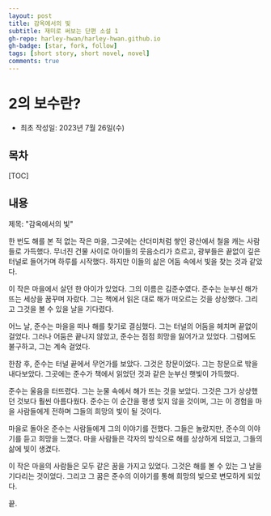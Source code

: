 ```yaml
---
layout: post
title: 감옥에서의 빛
subtitle: 재미로 써보는 단편 소설 1
gh-repo: harley-hwan/harley-hwan.github.io
gh-badge: [star, fork, follow]
tags: [short story, short novel, novel]
comments: true
---
```


# 2의 보수란?

- 최초 작성일: 2023년 7월 26일(수)

## 목차

[TOC]

## 내용

제목: "감옥에서의 빛"

한 번도 해를 본 적 없는 작은 마을, 그곳에는 산더미처럼 쌓인 광산에서 철을 캐는 사람들로 가득했다. 무너진 건물 사이로 아이들의 웃음소리가 흐르고, 광부들은 끝없이 깊은 터널로 들어가며 하루를 시작했다. 하지만 이들의 삶은 어둠 속에서 빛을 찾는 것과 같았다.

이 작은 마을에서 살던 한 아이가 있었다. 그의 이름은 김준수였다. 준수는 눈부신 해가 뜨는 세상을 꿈꾸며 자랐다. 그는 책에서 읽은 대로 해가 떠오르는 것을 상상했다. 그리고 그것을 볼 수 있을 날을 기다렸다.

어느 날, 준수는 마을을 떠나 해를 찾기로 결심했다. 그는 터널의 어둠을 헤치며 끝없이 걸었다. 그러나 어둠은 끝나지 않았고, 준수는 점점 희망을 잃어가고 있었다. 그럼에도 불구하고, 그는 계속 걸었다.

한참 후, 준수는 터널 끝에서 무언가를 보았다. 그것은 창문이었다. 그는 창문으로 밖을 내다보았다. 그곳에는 준수가 책에서 읽었던 것과 같은 눈부신 햇빛이 가득했다.

준수는 울음을 터뜨렸다. 그는 눈물 속에서 해가 뜨는 것을 보았다. 그것은 그가 상상했던 것보다 훨씬 아름다웠다. 준수는 이 순간을 평생 잊지 않을 것이며, 그는 이 경험을 마을 사람들에게 전하며 그들의 희망의 빛이 될 것이다.

마을로 돌아온 준수는 사람들에게 그의 이야기를 전했다. 그들은 놀랐지만, 준수의 이야기를 듣고 희망을 느꼈다. 마을 사람들은 각자의 방식으로 해를 상상하게 되었고, 그들의 삶에 빛이 생겼다.

이 작은 마을의 사람들은 모두 같은 꿈을 가지고 있었다. 그것은 해를 볼 수 있는 그 날을 기다리는 것이었다. 그리고 그 꿈은 준수의 이야기를 통해 희망의 빛으로 변모하게 되었다.

끝.
